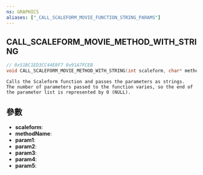```yaml
---
ns: GRAPHICS
aliases: ["_CALL_SCALEFORM_MOVIE_FUNCTION_STRING_PARAMS"]
---
```

## CALL_SCALEFORM_MOVIE_METHOD_WITH_STRING

```c
// 0x51BC1ED3CC44E8F7 0x91A7FCEB
void CALL_SCALEFORM_MOVIE_METHOD_WITH_STRING(int scaleform, char* methodName, char* param1, char* param2, char* param3, char* param4, char* param5);
```

```
Calls the Scaleform function and passes the parameters as strings.  
The number of parameters passed to the function varies, so the end of the parameter list is represented by 0 (NULL).  
```

## 參數
* **scaleform**: 
* **methodName**: 
* **param1**: 
* **param2**: 
* **param3**: 
* **param4**: 
* **param5**: 

